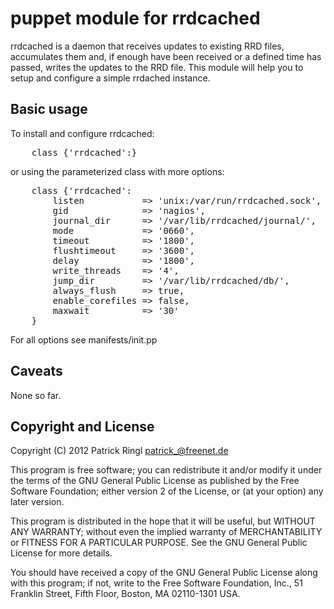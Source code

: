 puppet module for rrdcached
===========================

rrdcached is a daemon that receives updates to existing RRD files, accumulates them and, if enough have been received or a defined time has passed, writes the updates to the RRD file.
This module will help you to setup and configure a simple rrdached instance.

Basic usage
-----------

To install and configure rrdcached:

<pre>
	class {'rrdcached':}
</pre>

or using the parameterized class with more options:

<pre>
	class {'rrdcached':
		listen           => 'unix:/var/run/rrdcached.sock',
		gid              => 'nagios',
		journal_dir      => '/var/lib/rrdcached/journal/',
		mode             => '0660',
		timeout          => '1800',
		flushtimeout     => '3600',
		delay            => '1800',
		write_threads    => '4',
		jump_dir         => '/var/lib/rrdcached/db/',
		always_flush     => true,
		enable_corefiles => false,
		maxwait          => '30'
	}
</pre>

For all options see manifests/init.pp

Caveats
-------

None so far.

Copyright and License
---------------------

Copyright (C) 2012 Patrick Ringl <patrick_@freenet.de>

This program is free software; you can redistribute it and/or modify
it under the terms of the GNU General Public License as published by
the Free Software Foundation; either version 2 of the License, or
(at your option) any later version.

This program is distributed in the hope that it will be useful,
but WITHOUT ANY WARRANTY; without even the implied warranty of
MERCHANTABILITY or FITNESS FOR A PARTICULAR PURPOSE.  See the
GNU General Public License for more details.

You should have received a copy of the GNU General Public License along
with this program; if not, write to the Free Software Foundation, Inc.,
51 Franklin Street, Fifth Floor, Boston, MA 02110-1301 USA.


